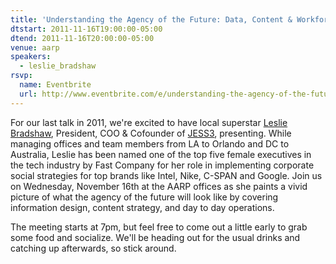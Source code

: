 ```yaml
---
title: 'Understanding the Agency of the Future: Data, Content & Workforce'
dtstart: 2011-11-16T19:00:00-05:00
dtend: 2011-11-16T20:00:00-05:00
venue: aarp
speakers:
  - leslie_bradshaw
rsvp:
  name: Eventbrite
  url: http://www.eventbrite.com/e/understanding-the-agency-of-the-future-data-content-workforce-tickets-2461004932
---
```


For our last talk in 2011, we're excited to have local superstar [Leslie Bradshaw](http://blogs.forbes.com/lesliebradshaw), President, COO & Cofounder of [JESS3](http://jess3.com), presenting. While managing offices and team members from LA to Orlando and DC to Australia, Leslie has been named one of the top five female executives in the tech industry by Fast Company for her role in implementing corporate social strategies for top brands like Intel, Nike, C-SPAN and Google. Join us on Wednesday, November 16th at the AARP offices as she paints a vivid picture of what the agency of the future will look like by covering information design, content strategy, and day to day operations.

The meeting starts at 7pm, but feel free to come out a little early to grab some food and socialize. We'll be heading out for the usual drinks and catching up afterwards, so stick around.
